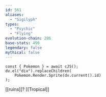 ```yaml
---
id: 561
aliases:
  - "Sigilyph"
types:
  - "Psychic"
  - "Flying"
evolution-chain: 286
base-stats: 490
legendary: false
mythical: false
---
```

```dataviewjs
const { Pokemon } = await cJS();
dv.el("div").replaceChildren(
	Pokemon.Render.Sprite(dv.current().id)
);
```

[[ruins]]? [[Tropical]]
